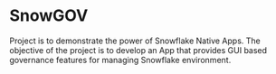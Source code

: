 # SnowGOV
Project is to demonstrate the power of Snowflake Native Apps. The objective of the project is to develop an App that provides GUI based governance features for managing Snowflake environment.
